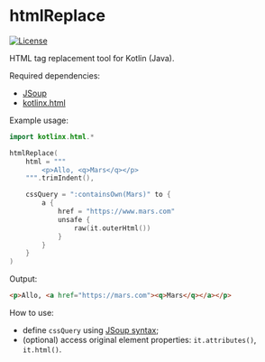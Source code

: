 # htmlReplace
 
 [![License](https://img.shields.io/badge/License-Apache_2.0-blue.svg)](https://opensource.org/licenses/Apache-2.0)

HTML tag replacement tool for Kotlin (Java).

Required dependencies:
- [JSoup](https://jsoup.org/)
- [kotlinx.html](https://github.com/Kotlin/kotlinx.html)

Example usage:

```kotlin
import kotlinx.html.*

htmlReplace(
    html = """
        <p>Allo, <q>Mars</q></p>
    """.trimIndent(),

    cssQuery = ":containsOwn(Mars)" to {
        a {
            href = "https://www.mars.com"
            unsafe {
                raw(it.outerHtml())
            }
        }
    }
)
```

Output:
```html
<p>Allo, <a href="https://mars.com"><q>Mars</q></a></p>
```

How to use:

- define `cssQuery` using [JSoup syntax](https://jsoup.org/cookbook/extracting-data/selector-syntax);
- (optional) access original element properties: `it.attributes()`, `it.html()`.
